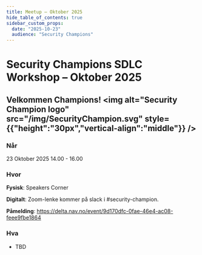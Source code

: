 ```yaml
---
title: Meetup – Oktober 2025
hide_table_of_contents: true
sidebar_custom_props:
  date: "2025-10-23"
  audience: "Security Champions"
---
```


# Security Champions SDLC Workshop – Oktober 2025

## Velkommen Champions! <img alt="Security Champion logo" src="/img/SecurityChampion.svg" style={{"height":"30px","vertical-align":"middle"}} />

### Når

23 Oktober 2025 14.00 - 16.00

### Hvor

**Fysisk**: Speakers Corner

**Digitalt**: Zoom-lenke kommer på slack i #security-champion.

**Påmelding**: https://delta.nav.no/event/9d170dfc-0fae-46e4-ac08-feee9fbe1864

### Hva

- TBD
